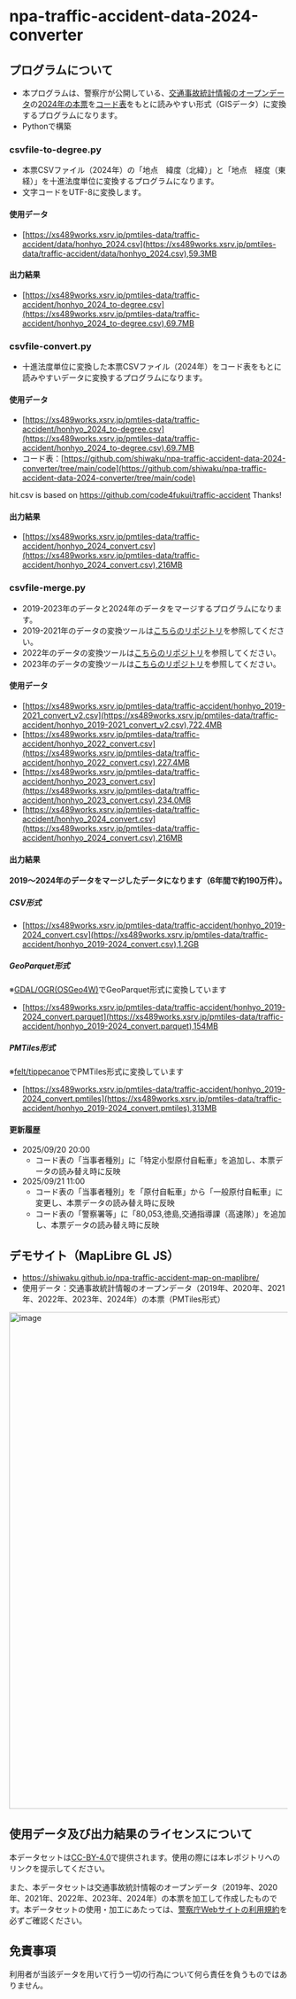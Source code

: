 # npa-traffic-accident-data-2024-converter
## プログラムについて
- 本プログラムは、警察庁が公開している、[交通事故統計情報のオープンデータ](https://www.npa.go.jp/publications/statistics/koutsuu/opendata/index_opendata.html)の[2024年の本票](https://www.npa.go.jp/publications/statistics/koutsuu/opendata/2024/opendata_2024.html)を[コード表](https://www.npa.go.jp/publications/statistics/koutsuu/opendata/2024/opendata_2024.html)をもとに読みやすい形式（GISデータ）に変換するプログラムになります。
- Pythonで構築

### csvfile-to-degree.py
- 本票CSVファイル（2024年）の「地点　緯度（北緯）」と「地点　経度（東経）」を十進法度単位に変換するプログラムになります。
- 文字コードをUTF-8に変換します。

#### 使用データ
- [https://xs489works.xsrv.jp/pmtiles-data/traffic-accident/data/honhyo_2024.csv](https://xs489works.xsrv.jp/pmtiles-data/traffic-accident/data/honhyo_2024.csv),59.3MB

#### 出力結果
- [https://xs489works.xsrv.jp/pmtiles-data/traffic-accident/honhyo_2024_to-degree.csv](https://xs489works.xsrv.jp/pmtiles-data/traffic-accident/honhyo_2024_to-degree.csv),69.7MB  

### csvfile-convert.py
- 十進法度単位に変換した本票CSVファイル（2024年）をコード表をもとに読みやすいデータに変換するプログラムになります。

#### 使用データ
- [https://xs489works.xsrv.jp/pmtiles-data/traffic-accident/honhyo_2024_to-degree.csv](https://xs489works.xsrv.jp/pmtiles-data/traffic-accident/honhyo_2024_to-degree.csv),69.7MB
- コード表：[https://github.com/shiwaku/npa-traffic-accident-data-2024-converter/tree/main/code](https://github.com/shiwaku/npa-traffic-accident-data-2024-converter/tree/main/code)

hit.csv is based on https://github.com/code4fukui/traffic-accident Thanks!

#### 出力結果
- [https://xs489works.xsrv.jp/pmtiles-data/traffic-accident/honhyo_2024_convert.csv](https://xs489works.xsrv.jp/pmtiles-data/traffic-accident/honhyo_2024_convert.csv),216MB  

### csvfile-merge.py
- 2019-2023年のデータと2024年のデータをマージするプログラムになります。
- 2019-2021年のデータの変換ツールは[こちらのリポジトリ](https://github.com/shiwaku/npa-traffic-accident-data-converter)を参照してください。
- 2022年のデータの変換ツールは[こちらのリポジトリ](https://github.com/shiwaku/npa-traffic-accident-data-2022-converter)を参照してください。
- 2023年のデータの変換ツールは[こちらのリポジトリ](https://github.com/shiwaku/npa-traffic-accident-data-2023-converter)を参照してください。

#### 使用データ
- [https://xs489works.xsrv.jp/pmtiles-data/traffic-accident/honhyo_2019-2021_convert_v2.csv](https://xs489works.xsrv.jp/pmtiles-data/traffic-accident/honhyo_2019-2021_convert_v2.csv),722.4MB  
- [https://xs489works.xsrv.jp/pmtiles-data/traffic-accident/honhyo_2022_convert.csv](https://xs489works.xsrv.jp/pmtiles-data/traffic-accident/honhyo_2022_convert.csv),227.4MB
- [https://xs489works.xsrv.jp/pmtiles-data/traffic-accident/honhyo_2023_convert.csv](https://xs489works.xsrv.jp/pmtiles-data/traffic-accident/honhyo_2023_convert.csv),234.0MB  
- [https://xs489works.xsrv.jp/pmtiles-data/traffic-accident/honhyo_2024_convert.csv](https://xs489works.xsrv.jp/pmtiles-data/traffic-accident/honhyo_2024_convert.csv),216MB  

#### 出力結果
**2019～2024年のデータをマージしたデータになります（6年間で約190万件）。**
##### CSV形式
- [https://xs489works.xsrv.jp/pmtiles-data/traffic-accident/honhyo_2019-2024_convert.csv](https://xs489works.xsrv.jp/pmtiles-data/traffic-accident/honhyo_2019-2024_convert.csv),1.2GB  
##### GeoParquet形式
※[GDAL/OGR(OSGeo4W)](https://trac.osgeo.org/osgeo4w/)でGeoParquet形式に変換しています
- [https://xs489works.xsrv.jp/pmtiles-data/traffic-accident/honhyo_2019-2024_convert.parquet](https://xs489works.xsrv.jp/pmtiles-data/traffic-accident/honhyo_2019-2024_convert.parquet),154MB
##### PMTiles形式
※[felt/tippecanoe](https://github.com/felt/tippecanoe)でPMTiles形式に変換しています
- [https://xs489works.xsrv.jp/pmtiles-data/traffic-accident/honhyo_2019-2024_convert.pmtiles](https://xs489works.xsrv.jp/pmtiles-data/traffic-accident/honhyo_2019-2024_convert.pmtiles),313MB

#### 更新履歴
- 2025/09/20 20:00
  - コード表の「当事者種別」に「特定小型原付自転車」を追加し、本票データの読み替え時に反映
- 2025/09/21 11:00
  - コード表の「当事者種別」を「原付自転車」から「一般原付自転車」に変更し、本票データの読み替え時に反映
  - コード表の「警察署等」に「80,053,徳島,交通指導課（高速隊）」を追加し、本票データの読み替え時に反映

## デモサイト（MapLibre GL JS）
- https://shiwaku.github.io/npa-traffic-accident-map-on-maplibre/
- 使用データ：交通事故統計情報のオープンデータ（2019年、2020年、2021年、2022年、2023年、2024年）の本票（PMTiles形式）
<img width="1912" height="897" alt="image" src="https://github.com/user-attachments/assets/c70bc274-31e8-401a-86a7-53ef2c63ffaa" />

## 使用データ及び出力結果のライセンスについて
本データセットは[CC-BY-4.0](https://creativecommons.org/licenses/by/4.0/deed.ja)で提供されます。使用の際には本レポジトリへのリンクを提示してください。

また、本データセットは交通事故統計情報のオープンデータ（2019年、2020年、2021年、2022年、2023年、2024年）の本票を加工して作成したものです。本データセットの使用・加工にあたっては、[警察庁Webサイトの利用規約](https://www.npa.go.jp/rules/index.html)を必ずご確認ください。

## 免責事項
利用者が当該データを用いて行う一切の行為について何ら責任を負うものではありません。

